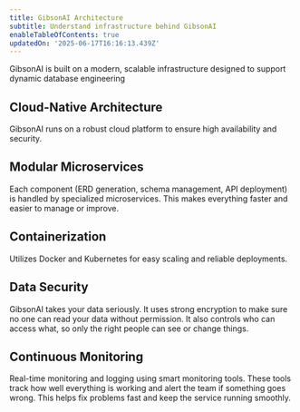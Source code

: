 ```yaml
---
title: GibsonAI Architecture
subtitle: Understand infrastructure behind GibsonAI
enableTableOfContents: true
updatedOn: '2025-06-17T16:16:13.439Z'
---
```


GibsonAI is built on a modern, scalable infrastructure designed to support dynamic database engineering

## Cloud-Native Architecture

GibsonAI runs on a robust cloud platform to ensure high availability and security.

## Modular Microservices

Each component (ERD generation, schema management, API deployment) is handled by specialized microservices. This makes everything faster and easier to manage or improve.

## Containerization

Utilizes Docker and Kubernetes for easy scaling and reliable deployments.

## Data Security

GibsonAI takes your data seriously. It uses strong encryption to make sure no one can read your data without permission. It also controls who can access what, so only the right people can see or change things.

## Continuous Monitoring

Real-time monitoring and logging using smart monitoring tools. These tools track how well everything is working and alert the team if something goes wrong. This helps fix problems fast and keep the service running smoothly.
